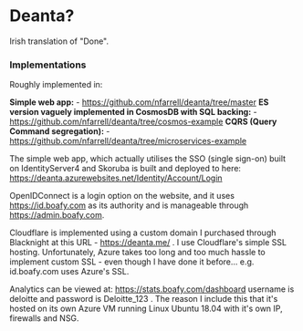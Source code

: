 # Deanta?
Irish translation of "Done".

### Implementations
Roughly implemented in:

**Simple web app:** - https://github.com/nfarrell/deanta/tree/master
**ES version vaguely implemented in CosmosDB with SQL backing:** - https://github.com/nfarrell/deanta/tree/cosmos-example
**CQRS (Query Command segregation):** - https://github.com/nfarrell/deanta/tree/microservices-example


The simple web app, which actually utilises the SSO (single sign-on) built on IdentityServer4 and Skoruba is built and deployed to here: https://deanta.azurewebsites.net/Identity/Account/Login


OpenIDConnect is a login option on the website, and it uses https://id.boafy.com as its authority and is manageable through https://admin.boafy.com.


Cloudflare is implemented using a custom domain I purchased through Blacknight at this URL -  https://deanta.me/ . I use Cloudflare's simple SSL hosting. Unfortunately, Azure takes too long and too much hassle to implement custom SSL - even though I have done it before... e.g. id.boafy.com uses Azure's SSL.


Analytics can be viewed at: https://stats.boafy.com/dashboard username is deloitte and password is Deloitte_123 . The reason I include this that it's hosted on its own Azure VM running Linux Ubuntu 18.04 with it's own IP, firewalls and NSG.

